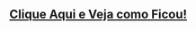 ## <a href="https://gabtapia.github.io/Data-e-Hora/" target="_blank">Clique Aqui e Veja como Ficou!</a>
